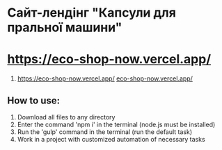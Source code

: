 # Сайт-лендінг "Капсули для пральної машини"
# https://eco-shop-now.vercel.app/
1. <a target="_blank" href="">https://eco-shop-now.vercel.app/</a>
[eco-shop-now.vercel.app/](https://eco-shop-now.vercel.app/)

## How to use:
1. Download all files to any directory
2. Enter the command 'npm i' in the terminal (node.js must be installed)
3. Run the 'gulp' command in the terminal (run the default task)
4. Work in a project with customized automation of necessary tasks
